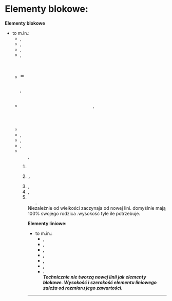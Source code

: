 # Elementy blokowe: #

**Elementy blokowe** 
* to m.in.: 
  * <article>,  
  * <aside>,
  * <div>,  
  * <form>,  
  * <h1>-<h6>,  
  * <header>,
  * <li>,  
  * <main>,  
  * <nav>,  
  * <ol>,  
  * <p>
  * <pre>,  
  * <section>,  
  * <table>,  
  * <ul>.  
  Niezależnie od wielkości zaczynaja od nowej lini. domyślnie mają 100% swojego rodzica
  .wysokość tyle ile potrzebuje. 

**Elementy liniowe:**
* to m.in.:  
  * <a>,  
  * <b>,  
  * <em>,  
  * <i>,  
  * <img>,  
  * <span>,  
  * <strong>.  
  Technicznie nie tworzą nowej linii jak elementy blokowe.
 Wysokość i szerokość
elementu liniowego zależa od rozmiaru jego zawartości.
___________________________________________________________________________________
